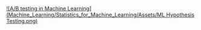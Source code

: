 
[![A/B testing in Machine Learning](Machine_Learning/Statistics_for_Machine_Learning/Assets/ML  Hypothesis Testing.png)](https://drive.google.com/drive/folders/1Yp614gB475N-p6eGTApIUE9RsA-Sgg-s?usp=sharing)
